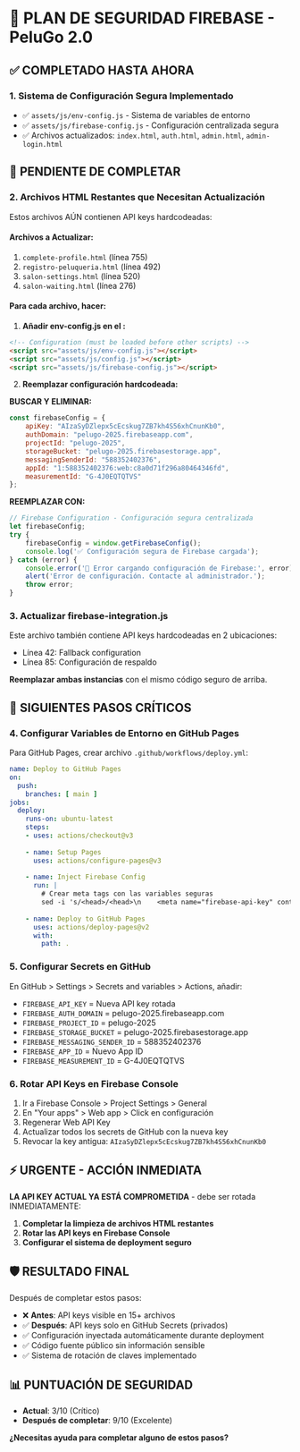 # 🔐 PLAN DE SEGURIDAD FIREBASE - PeluGo 2.0

## ✅ COMPLETADO HASTA AHORA

### 1. Sistema de Configuración Segura Implementado
- ✅ `assets/js/env-config.js` - Sistema de variables de entorno
- ✅ `assets/js/firebase-config.js` - Configuración centralizada segura  
- ✅ Archivos actualizados: `index.html`, `auth.html`, `admin.html`, `admin-login.html`

## 🚨 PENDIENTE DE COMPLETAR

### 2. Archivos HTML Restantes que Necesitan Actualización

Estos archivos AÚN contienen API keys hardcodeadas:

#### Archivos a Actualizar:
1. `complete-profile.html` (línea 755)
2. `registro-peluqueria.html` (línea 492) 
3. `salon-settings.html` (línea 520)
4. `salon-waiting.html` (línea 276)

#### Para cada archivo, hacer:

1. **Añadir env-config.js en el <head>:**
```html
<!-- Configuration (must be loaded before other scripts) -->
<script src="assets/js/env-config.js"></script>
<script src="assets/js/config.js"></script>
<script src="assets/js/firebase-config.js"></script>
```

2. **Reemplazar configuración hardcodeada:**

**BUSCAR Y ELIMINAR:**
```javascript
const firebaseConfig = {
    apiKey: "AIzaSyDZlepx5cEcskug7ZB7kh4S56xhCnunKb0",
    authDomain: "pelugo-2025.firebaseapp.com",
    projectId: "pelugo-2025",
    storageBucket: "pelugo-2025.firebasestorage.app",
    messagingSenderId: "588352402376",
    appId: "1:588352402376:web:c8a0d71f296a80464346fd",
    measurementId: "G-4J0EQTQTVS"
};
```

**REEMPLAZAR CON:**
```javascript
// Firebase Configuration - Configuración segura centralizada
let firebaseConfig;
try {
    firebaseConfig = window.getFirebaseConfig();
    console.log('✅ Configuración segura de Firebase cargada');
} catch (error) {
    console.error('🚨 Error cargando configuración de Firebase:', error);
    alert('Error de configuración. Contacte al administrador.');
    throw error;
}
```

### 3. Actualizar firebase-integration.js

Este archivo también contiene API keys hardcodeadas en 2 ubicaciones:
- Línea 42: Fallback configuration
- Línea 85: Configuración de respaldo

**Reemplazar ambas instancias** con el mismo código seguro de arriba.

## 🚀 SIGUIENTES PASOS CRÍTICOS

### 4. Configurar Variables de Entorno en GitHub Pages

Para GitHub Pages, crear archivo `.github/workflows/deploy.yml`:

```yaml
name: Deploy to GitHub Pages
on:
  push:
    branches: [ main ]
jobs:
  deploy:
    runs-on: ubuntu-latest
    steps:
    - uses: actions/checkout@v3
    
    - name: Setup Pages
      uses: actions/configure-pages@v3
      
    - name: Inject Firebase Config
      run: |
        # Crear meta tags con las variables seguras
        sed -i 's/<head>/<head>\n    <meta name="firebase-api-key" content="${{ secrets.FIREBASE_API_KEY }}">\n    <meta name="firebase-auth-domain" content="${{ secrets.FIREBASE_AUTH_DOMAIN }}">\n    <meta name="firebase-project-id" content="${{ secrets.FIREBASE_PROJECT_ID }}">\n    <meta name="firebase-storage-bucket" content="${{ secrets.FIREBASE_STORAGE_BUCKET }}">\n    <meta name="firebase-messaging-sender-id" content="${{ secrets.FIREBASE_MESSAGING_SENDER_ID }}">\n    <meta name="firebase-app-id" content="${{ secrets.FIREBASE_APP_ID }}">\n    <meta name="firebase-measurement-id" content="${{ secrets.FIREBASE_MEASUREMENT_ID }}">/' *.html
      
    - name: Deploy to GitHub Pages
      uses: actions/deploy-pages@v2
      with:
        path: .
```

### 5. Configurar Secrets en GitHub

En GitHub > Settings > Secrets and variables > Actions, añadir:
- `FIREBASE_API_KEY` = Nueva API key rotada
- `FIREBASE_AUTH_DOMAIN` = pelugo-2025.firebaseapp.com  
- `FIREBASE_PROJECT_ID` = pelugo-2025
- `FIREBASE_STORAGE_BUCKET` = pelugo-2025.firebasestorage.app
- `FIREBASE_MESSAGING_SENDER_ID` = 588352402376
- `FIREBASE_APP_ID` = Nuevo App ID
- `FIREBASE_MEASUREMENT_ID` = G-4J0EQTQTVS

### 6. Rotar API Keys en Firebase Console

1. Ir a Firebase Console > Project Settings > General
2. En "Your apps" > Web app > Click en configuración
3. Regenerar Web API Key
4. Actualizar todos los secrets de GitHub con la nueva key
5. Revocar la key antigua: `AIzaSyDZlepx5cEcskug7ZB7kh4S56xhCnunKb0`

## ⚡ URGENTE - ACCIÓN INMEDIATA

**LA API KEY ACTUAL YA ESTÁ COMPROMETIDA** - debe ser rotada INMEDIATAMENTE:

1. **Completar la limpieza de archivos HTML restantes**
2. **Rotar las API keys en Firebase Console**  
3. **Configurar el sistema de deployment seguro**

## 🛡️ RESULTADO FINAL

Después de completar estos pasos:
- ❌ **Antes**: API keys visible en 15+ archivos
- ✅ **Después**: API keys solo en GitHub Secrets (privados)
- ✅ Configuración inyectada automáticamente durante deployment
- ✅ Código fuente público sin información sensible
- ✅ Sistema de rotación de claves implementado

## 📊 PUNTUACIÓN DE SEGURIDAD

- **Actual**: 3/10 (Crítico)  
- **Después de completar**: 9/10 (Excelente)

**¿Necesitas ayuda para completar alguno de estos pasos?**